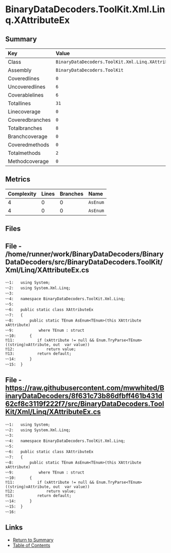 ﻿# BinaryDataDecoders.ToolKit.Xml.Linq.XAttributeEx

## Summary

| Key             | Value                                              |
| :-------------- | :------------------------------------------------- |
| Class           | `BinaryDataDecoders.ToolKit.Xml.Linq.XAttributeEx` |
| Assembly        | `BinaryDataDecoders.ToolKit`                       |
| Coveredlines    | `0`                                                |
| Uncoveredlines  | `6`                                                |
| Coverablelines  | `6`                                                |
| Totallines      | `31`                                               |
| Linecoverage    | `0`                                                |
| Coveredbranches | `0`                                                |
| Totalbranches   | `8`                                                |
| Branchcoverage  | `0`                                                |
| Coveredmethods  | `0`                                                |
| Totalmethods    | `2`                                                |
| Methodcoverage  | `0`                                                |

## Metrics

| Complexity | Lines | Branches | Name     |
| :--------- | :---- | :------- | :------- |
| 4          | 0     | 0        | `AsEnum` |
| 4          | 0     | 0        | `AsEnum` |

## Files

## File - /home/runner/work/BinaryDataDecoders/BinaryDataDecoders/src/BinaryDataDecoders.ToolKit/Xml/Linq/XAttributeEx.cs

```CSharp
〰1:   using System;
〰2:   using System.Xml.Linq;
〰3:   
〰4:   namespace BinaryDataDecoders.ToolKit.Xml.Linq;
〰5:   
〰6:   public static class XAttributeEx
〰7:   {
〰8:       public static TEnum AsEnum<TEnum>(this XAttribute xAttribute)
〰9:           where TEnum : struct
〰10:      {
‼11:          if (xAttribute != null && Enum.TryParse<TEnum>((string)xAttribute, out  var value))
‼12:              return value;
‼13:          return default;
〰14:      }
〰15:  }
```

## File - https://raw.githubusercontent.com/mwwhited/BinaryDataDecoders/8f631c73b86dfbff461b431d62cf8c3119f222f7/src/BinaryDataDecoders.ToolKit/Xml/Linq/XAttributeEx.cs

```CSharp
〰1:   using System;
〰2:   using System.Xml.Linq;
〰3:   
〰4:   namespace BinaryDataDecoders.ToolKit.Xml.Linq;
〰5:   
〰6:   public static class XAttributeEx
〰7:   {
〰8:       public static TEnum AsEnum<TEnum>(this XAttribute xAttribute)
〰9:           where TEnum : struct
〰10:      {
‼11:          if (xAttribute != null && Enum.TryParse<TEnum>((string)xAttribute, out  var value))
‼12:              return value;
‼13:          return default;
〰14:      }
〰15:  }
〰16:  
```

## Links

* [Return to Summary](Summary.md)
* [Table of Contents](../TOC.md)

